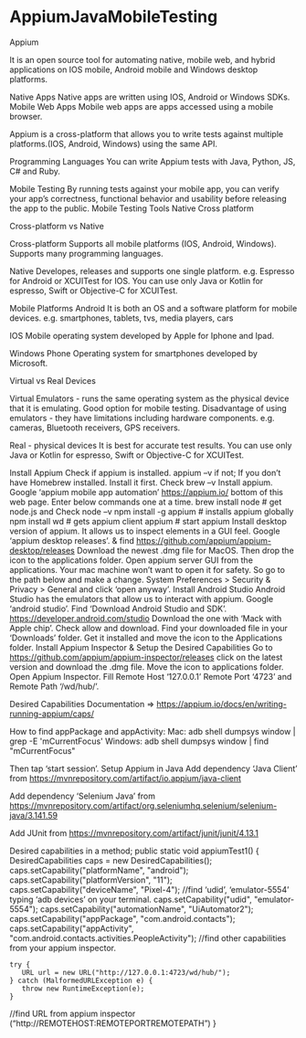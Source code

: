 # AppiumJavaMobileTesting
Appium

It is an open source tool for automating native, mobile web, and hybrid applications on IOS mobile, Android mobile and Windows desktop platforms.

Native Apps
Native apps are written using IOS, Android or Windows SDKs.
Mobile Web Apps
Mobile web apps are apps accessed using a mobile browser.

Appium is a cross-platform that allows you to write tests against multiple platforms.(IOS, Android, Windows) using the same API.

Programming Languages
You can write Appium tests with Java, Python, JS, C# and Ruby.

Mobile Testing
By running tests against your mobile app, you can verify your app’s correctness, functional behavior and usability before releasing the app to the public.
Mobile Testing Tools
Native
Cross platform

Cross-platform vs Native

Cross-platform
Supports all mobile platforms (IOS, Android, Windows).
Supports many programming languages.

Native
Developes, releases and supports one single platform. e.g. Espresso for Android or XCUITest for IOS.
You can use only Java or Kotlin for espresso, Swift or Objective-C for XCUITest.


Mobile Platforms
Android
It is both an OS and a software platform for mobile devices. e.g. smartphones, tablets, tvs, media players, cars

IOS
Mobile operating system developed by Apple for Iphone and Ipad.

Windows Phone
Operating system for smartphones developed by Microsoft.

Virtual vs Real Devices

Virtual
Emulators - runs the same operating system as the physical device that it is emulating. Good option for mobile testing.
Disadvantage of using emulators - they have limitations including hardware components. e.g. cameras, Bluetooth receivers, GPS receivers.

Real - physical devices
It is best for accurate test results.
You can use only Java or Kotlin for espresso, Swift or Objective-C for XCUITest.

Install Appium
Check if appium is installed.		appium –v 		if not;
If you don’t have Homebrew installed. Install it first. Check	 brew –v
Install appium.	Google ‘appium mobile app automation’ https://appium.io/ bottom of this web page. Enter below commands one at a time.
brew install node      # get node.js and Check  node –v
npm install -g appium  # installs appium globally
npm install wd         # gets appium client
appium                # start appium
Install desktop version of appium. It allows us to inspect elements in a GUI feel.
Google ‘appium desktop releases’. & find https://github.com/appium/appium-desktop/releases Download the newest .dmg file for MacOS. Then drop the icon to the applications folder.
Open appium server GUI from the applications. Your mac machine won’t want to open it for safety. So go to the path below and make a change. System Preferences > Security & Privacy > General and click ‘open anyway’.
Install Android Studio
Android Studio has the emulators that allow us to interact with appium.
Google ‘android studio’. Find ‘Download Android Studio and SDK’.  https://developer.android.com/studio Download the one with ‘Mack with Apple chip’. Check allow and download.
Find your downloaded file in your ‘Downloads’ folder. Get it installed and move the icon to the Applications folder.
Install Appium Inspector & Setup the Desired Capabilities
Go to https://github.com/appium/appium-inspector/releases  click on the latest version and download the .dmg file.  Move the  icon to applications folder.  
Open Appium Inspector. Fill Remote Host ‘127.0.0.1’ Remote Port ‘4723’ and Remote Path ‘/wd/hub/’.

Desired Capabilities
Documentation => https://appium.io/docs/en/writing-running-appium/caps/

How to find appPackage and appActivity:
Mac: adb shell dumpsys window | grep -E 'mCurrentFocus'
Windows: adb shell dumpsys window | find "mCurrentFocus"

Then tap ‘start session’.
Setup Appium in Java
Add dependency ‘Java Client’ from https://mvnrepository.com/artifact/io.appium/java-client

Add dependency ‘Selenium Java’ from
https://mvnrepository.com/artifact/org.seleniumhq.selenium/selenium-java/3.141.59

Add JUnit from https://mvnrepository.com/artifact/junit/junit/4.13.1

Desired capabilities in a method;
public static void appiumTest1() {
DesiredCapabilities caps = new DesiredCapabilities();
caps.setCapability("platformName", "android");
caps.setCapability("platformVersion", "11");
caps.setCapability("deviceName", "Pixel-4");
//find ‘udid’, ‘emulator-5554’ typing ‘adb devices’ on your terminal.
caps.setCapability("udid", "emulator-5554");
caps.setCapability("automationName", "UiAutomator2");
caps.setCapability("appPackage", "com.android.contacts");
caps.setCapability("appActivity", "com.android.contacts.activities.PeopleActivity");
//find other capabilities from your appium inspector.

    try {
       URL url = new URL("http://127.0.0.1:4723/wd/hub/");
    } catch (MalformedURLException e) {
       throw new RuntimeException(e);
    }
//find URL from appium inspector (“http://REMOTEHOST:REMOTEPORTREMOTEPATH”)
}